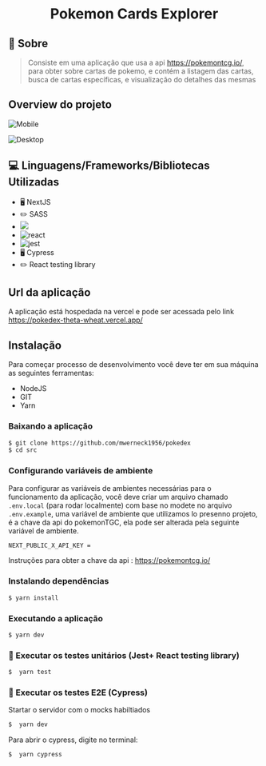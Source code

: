 <h1 align ='center' > Pokemon Cards Explorer </h1>

## 🔖 Sobre

> Consiste em uma aplicação que usa a api https://pokemontcg.io/, para obter sobre cartas de pokemo, e contém a listagem das cartas, busca de cartas específicas, e visualização do detalhes das mesmas

## Overview do projeto

![Mobile](https://github.com/mwerneck1956/pokedex/blob/master/OverviewPokemonCardsMobile.gif)

![Desktop](https://github.com/mwerneck1956/pokedex/blob/master/OverviewPokemonCardsDesktop.gif)

## 💻 Linguagens/Frameworks/Bibliotecas Utilizadas

- 🖥️ NextJS
- ✏️ SASS
- <img src = 'https://badges.aleen42.com/src/javascript.svg'>
- <img alt = 'react' src = "https://badges.aleen42.com/src/react.svg">
- <img alt ='jest' src = 'https://badges.aleen42.com/src/jest_1.svg'>
- 🖥️ Cypress
- ✏️ React testing library

## Url da aplicação

A aplicação está hospedada na vercel e pode ser acessada pelo link https://pokedex-theta-wheat.vercel.app/

## Instalação

Para começar processo de desenvolvimento você deve ter em sua máquina as seguintes ferramentas:

- NodeJS
- GIT
- Yarn

### Baixando a aplicação

```bash
$ git clone https://github.com/mwerneck1956/pokedex
$ cd src
```

### Configurando variáveis de ambiente

Para configurar as variáveis de ambientes necessárias para o funcionamento da aplicação, você deve criar um arquivo chamado `.env.local` (para rodar localmente) com base no modete no arquivo `.env.example`, uma variável de ambiente que utilizamos lo presenno projeto, é a chave da api do pokemonTGC, ela pode ser alterada pela seguinte variável de ambiente.

```bash
NEXT_PUBLIC_X_API_KEY =
```

Instruções para obter a chave da api : https://pokemontcg.io/

### Instalando dependências

```bash
$ yarn install
```

### Executando a aplicação

```bash
$ yarn dev
```

### 🧪 Executar os testes unitários (Jest+ React testing library)

```bash
$  yarn test
```

### 🧪 Executar os testes E2E (Cypress)

Startar o servidor com o mocks habiltiados

```bash
$  yarn dev
```

Para abrir o cypress, digite no terminal:

```bash
$  yarn cypress
```
